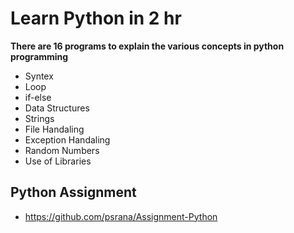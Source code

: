# Learn Python in 2 hr
**There are 16 programs to explain the various concepts in python programming**
- Syntex 
- Loop
- if-else
- Data Structures
- Strings
- File Handaling
- Exception Handaling
- Random Numbers
- Use of Libraries

## **Python Assignment**
- https://github.com/psrana/Assignment-Python
